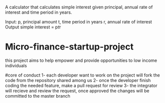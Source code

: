 A calculator that calculates simple interest given principal, annual rate of interest and time period in years.

Input:
   p, principal amount
   t, time period in years
   r, annual rate of interest
Output
   simple interest = p*t*r

# Micro-finance-startup-project
this project aims to help empower and provide opportunities to low income individuals

#core of conduct
1- each developer want to work on the project will fork the code from the repository shared among us
2- once the developer finish coding the needed feature, make a pull request for review
3- the integrator will recieve and review the request, once approved the changes will be committed to the master branch
